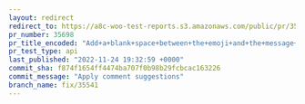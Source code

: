```yaml
---
layout: redirect
redirect_to: https://a8c-woo-test-reports.s3.amazonaws.com/public/pr/35698/api/index.html
pr_number: 35698
pr_title_encoded: "Add+a+blank+space+between+the+emoji+and+the+message+within+a+notice+popup"
pr_test_type: api
last_published: "2022-11-24 19:32:59 +0000"
commit_sha: f874f1654ff4474ba707f0b98b29fcbcac163226
commit_message: "Apply comment suggestions"
branch_name: fix/35541
---
```

